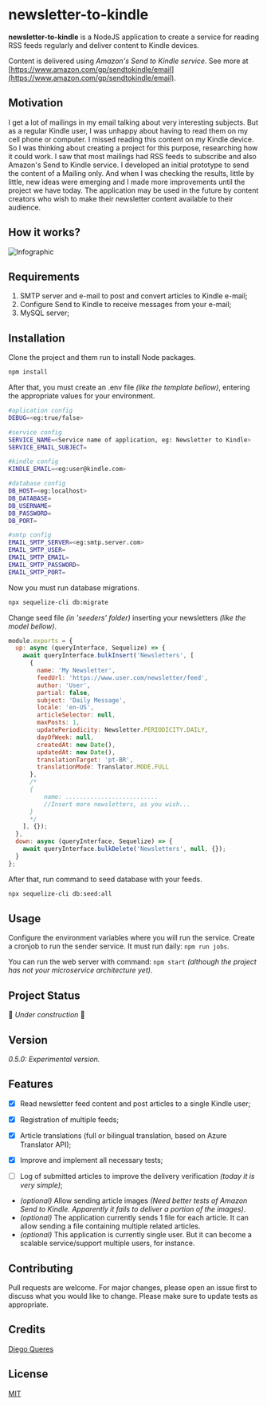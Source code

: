 # newsletter-to-kindle

**newsletter-to-kindle** is a NodeJS application to create a service for reading RSS feeds regularly and deliver content to Kindle devices. 

Content is delivered using _Amazon&#39;s Send to Kindle service_. See more at [https://www.amazon.com/gp/sendtokindle/email](https://www.amazon.com/gp/sendtokindle/email).

## Motivation
I get a lot of mailings in my email talking about very interesting subjects. But as a regular Kindle user, I was unhappy about having to read them on my cell phone or computer. I missed reading this content on my Kindle device.
So I was thinking about creating a project for this purpose, researching how it could work. I saw that most mailings had RSS feeds to subscribe and also Amazon's Send to Kindle service. 
I developed an initial prototype to send the content of a Mailing only. And when I was checking the results, little by little, new ideas were emerging and I made more improvements until the project we have today. 
The application may be used in the future by content creators who wish to make their newsletter content available to their audience.

## How it works?
![Infographic](/images/infographic.gif)

## Requirements
1. SMTP server and e-mail to post and convert articles to Kindle e-mail;
2. Configure Send to Kindle to receive messages from your e-mail;
3. MySQL server;

## Installation
Clone the project and them run to install Node packages.
```bash
npm install
```

After that, you must create an .env file _(like the template bellow)_, entering the appropriate values for your environment.
```bash
#aplication config
DEBUG=<eg:true/false>

#service config
SERVICE_NAME=<Service name of application, eg: Newsletter to Kindle>
SERVICE_EMAIL_SUBJECT=

#kindle config
KINDLE_EMAIL=<eg:user@kindle.com>

#database config
DB_HOST=<eg:localhost>
DB_DATABASE=
DB_USERNAME=
DB_PASSWORD=
DB_PORT=

#smtp config
EMAIL_SMTP_SERVER=<eg:smtp.server.com>
EMAIL_SMTP_USER=
EMAIL_SMTP_EMAIL=
EMAIL_SMTP_PASSWORD=
EMAIL_SMTP_PORT=
```

Now you must run database migrations.
```bash
npx sequelize-cli db:migrate
```

Change seed file _(in &#39;seeders&#39; folder)_ inserting your newsletters _(like the model bellow)_.
```javascript
module.exports = {
  up: async (queryInterface, Sequelize) => {
    await queryInterface.bulkInsert('Newsletters', [
      {
        name: 'My Newsletter',
        feedUrl: 'https://www.user.com/newsletter/feed',
        author: 'User',
        partial: false,
        subject: 'Daily Message',
        locale: 'en-US',
        articleSelector: null,
        maxPosts: 1,
        updatePeriodicity: Newsletter.PERIODICITY.DAILY,
        dayOfWeek: null,
        createdAt: new Date(),
        updatedAt: new Date(),
        translationTarget: 'pt-BR',
        translationMode: Translator.MODE.FULL
      },
      /*
      {   
          name: ..........................
          //Insert more newsletters, as you wish...
      }
      */
    ], {});   
  },
  down: async (queryInterface, Sequelize) => {
    await queryInterface.bulkDelete('Newsletters', null, {});
  }
};
```

After that, run command to seed database with your feeds.
```bash
npx sequelize-cli db:seed:all
```

## Usage
Configure the environment variables where you will run the service. Create a cronjob to run the sender service. It must run daily: `npm run jobs`.

You can run the web server with command: `npm start` _(although the project has not your microservice architecture yet)_.

## Project Status
🚀 _Under construction_ 🚧

## Version
_0.5.0: Experimental version._

## Features
- [x] Read newsletter feed content and post articles to a single Kindle user;
- [x] Registration of multiple feeds;
- [x] Article translations (full or bilingual translation, based on Azure Translator API);
- [x] Improve and implement all necessary tests;
- [ ] Log of submitted articles to improve the delivery verification _(today it is very simple)_;


- _(optional)_ Allow sending article images _(Need better tests of Amazon Send to Kindle. Apparently it fails to deliver a portion of the images)_.
- _(optional)_ The application currently sends 1 file for each article. It can allow sending a file containing multiple related articles.
-  _(optional)_ This application is currently single user. But it can become a scalable service/support multiple users, for instance.

## Contributing
Pull requests are welcome. For major changes, please open an issue first to discuss what you would like to change.
Please make sure to update tests as appropriate.

## Credits
[Diego Queres](https://github.com/diegoqueres)

## License
[MIT](https://choosealicense.com/licenses/mit/)
